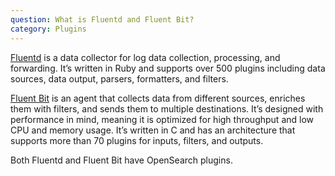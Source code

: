 ```yaml
---
question: What is Fluentd and Fluent Bit?
category: Plugins
---
```


[Fluentd](https://calyptia.com/download/) is a data collector for log data collection, processing, and forwarding. It’s written in Ruby and supports over 500 plugins including data sources, data output, parsers, formatters, and filters.

[Fluent Bit](https://calyptia.com/download/) is an agent that collects data from different sources, enriches them with filters, and sends them to multiple destinations. It’s designed with performance in mind, meaning it is optimized for high throughput and low CPU and memory usage. It’s written in C and has an architecture that supports more than 70 plugins for inputs, filters, and outputs.

Both Fluentd and Fluent Bit have OpenSearch plugins.
